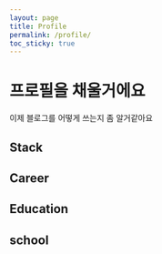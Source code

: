 ```yaml
---
layout: page
title: Profile
permalink: /profile/
toc_sticky: true
---
```


# 프로필을 채울거에요
이제 블로그를 어떻게 쓰는지 좀 알거같아요

## Stack

## Career

## Education

## school
